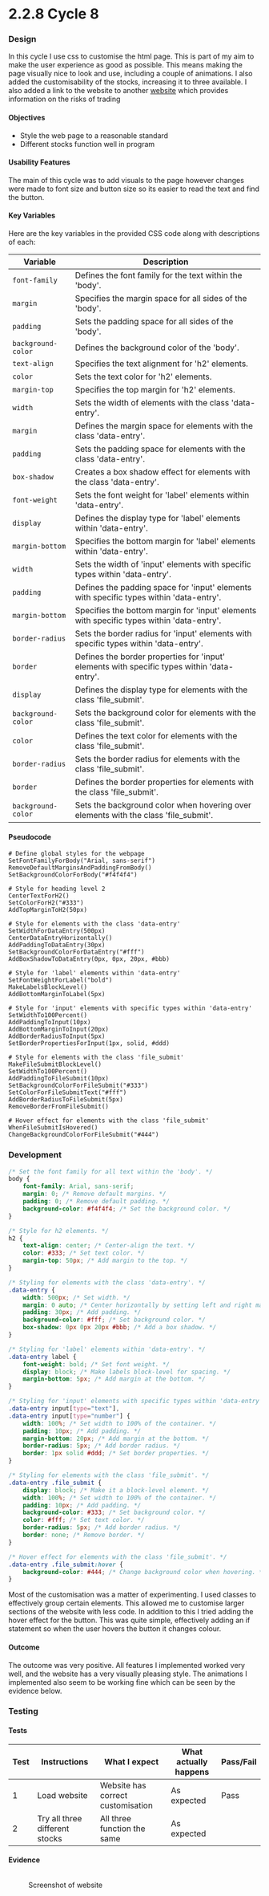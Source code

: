 # 2.2.8 Cycle 8

### Design <a href="#design" id="design"></a>

In this cycle I use css to customise the html page. This is part of my aim to make the user experience as good as possible. This means making the page visually nice to look and use, including a couple of animations. I also added the customisability of the stocks, increasing it to three available. I also added a link to the website to another [website](https://www.dummies.com/article/business-careers-money/personal-finance/investing/general-investing/the-risks-of-trading-159994/) which provides information on the risks of trading

#### Objectives <a href="#objectives" id="objectives"></a>

* Style the web page to a reasonable standard
* Different stocks function well in program

#### Usability Features <a href="#usability-features" id="usability-features"></a>

The main of this cycle was to add visuals to the page however changes were made to font size and button size so its easier to read the text and find the button.

#### Key Variables <a href="#key-variables" id="key-variables"></a>

Here are the key variables in the provided CSS code along with descriptions of each:

| Variable           | Description                                                                                 |
| ------------------ | ------------------------------------------------------------------------------------------- |
| `font-family`      | Defines the font family for the text within the 'body'.                                     |
| `margin`           | Specifies the margin space for all sides of the 'body'.                                     |
| `padding`          | Sets the padding space for all sides of the 'body'.                                         |
| `background-color` | Defines the background color of the 'body'.                                                 |
| `text-align`       | Specifies the text alignment for 'h2' elements.                                             |
| `color`            | Sets the text color for 'h2' elements.                                                      |
| `margin-top`       | Specifies the top margin for 'h2' elements.                                                 |
| `width`            | Sets the width of elements with the class 'data-entry'.                                     |
| `margin`           | Defines the margin space for elements with the class 'data-entry'.                          |
| `padding`          | Sets the padding space for elements with the class 'data-entry'.                            |
| `box-shadow`       | Creates a box shadow effect for elements with the class 'data-entry'.                       |
| `font-weight`      | Sets the font weight for 'label' elements within 'data-entry'.                              |
| `display`          | Defines the display type for 'label' elements within 'data-entry'.                          |
| `margin-bottom`    | Specifies the bottom margin for 'label' elements within 'data-entry'.                       |
| `width`            | Sets the width of 'input' elements with specific types within 'data-entry'.                 |
| `padding`          | Defines the padding space for 'input' elements with specific types within 'data-entry'.     |
| `margin-bottom`    | Specifies the bottom margin for 'input' elements with specific types within 'data-entry'.   |
| `border-radius`    | Sets the border radius for 'input' elements with specific types within 'data-entry'.        |
| `border`           | Defines the border properties for 'input' elements with specific types within 'data-entry'. |
| `display`          | Defines the display type for elements with the class 'file\_submit'.                        |
| `background-color` | Sets the background color for elements with the class 'file\_submit'.                       |
| `color`            | Defines the text color for elements with the class 'file\_submit'.                          |
| `border-radius`    | Sets the border radius for elements with the class 'file\_submit'.                          |
| `border`           | Defines the border properties for elements with the class 'file\_submit'.                   |
| `background-color` | Sets the background color when hovering over elements with the class 'file\_submit'.        |

#### Pseudocode <a href="#pseudocode" id="pseudocode"></a>

```
# Define global styles for the webpage
SetFontFamilyForBody("Arial, sans-serif")
RemoveDefaultMarginsAndPaddingFromBody()
SetBackgroundColorForBody("#f4f4f4")

# Style for heading level 2
CenterTextForH2()
SetColorForH2("#333")
AddTopMarginToH2(50px)

# Style for elements with the class 'data-entry'
SetWidthForDataEntry(500px)
CenterDataEntryHorizontally()
AddPaddingToDataEntry(30px)
SetBackgroundColorForDataEntry("#fff")
AddBoxShadowToDataEntry(0px, 0px, 20px, #bbb)

# Style for 'label' elements within 'data-entry'
SetFontWeightForLabel("bold")
MakeLabelsBlockLevel()
AddBottomMarginToLabel(5px)

# Style for 'input' elements with specific types within 'data-entry'
SetWidthTo100Percent()
AddPaddingToInput(10px)
AddBottomMarginToInput(20px)
AddBorderRadiusToInput(5px)
SetBorderPropertiesForInput(1px, solid, #ddd)

# Style for elements with the class 'file_submit'
MakeFileSubmitBlockLevel()
SetWidthTo100Percent()
AddPaddingToFileSubmit(10px)
SetBackgroundColorForFileSubmit("#333")
SetColorForFileSubmitText("#fff")
AddBorderRadiusToFileSubmit(5px)
RemoveBorderFromFileSubmit()

# Hover effect for elements with the class 'file_submit'
WhenFileSubmitIsHovered()
ChangeBackgroundColorForFileSubmit("#444")

```

### Development <a href="#development" id="development"></a>

```css
/* Set the font family for all text within the 'body'. */
body {
    font-family: Arial, sans-serif;
    margin: 0; /* Remove default margins. */
    padding: 0; /* Remove default padding. */
    background-color: #f4f4f4; /* Set the background color. */
}

/* Style for h2 elements. */
h2 {
    text-align: center; /* Center-align the text. */
    color: #333; /* Set text color. */
    margin-top: 50px; /* Add margin to the top. */
}

/* Styling for elements with the class 'data-entry'. */
.data-entry {
    width: 500px; /* Set width. */
    margin: 0 auto; /* Center horizontally by setting left and right margin to 'auto'. */
    padding: 30px; /* Add padding. */
    background-color: #fff; /* Set background color. */
    box-shadow: 0px 0px 20px #bbb; /* Add a box shadow. */
}

/* Styling for 'label' elements within 'data-entry'. */
.data-entry label {
    font-weight: bold; /* Set font weight. */
    display: block; /* Make labels block-level for spacing. */
    margin-bottom: 5px; /* Add margin at the bottom. */
}

/* Styling for 'input' elements with specific types within 'data-entry'. */
.data-entry input[type="text"],
.data-entry input[type="number"] {
    width: 100%; /* Set width to 100% of the container. */
    padding: 10px; /* Add padding. */
    margin-bottom: 20px; /* Add margin at the bottom. */
    border-radius: 5px; /* Add border radius. */
    border: 1px solid #ddd; /* Set border properties. */
}

/* Styling for elements with the class 'file_submit'. */
.data-entry .file_submit {
    display: block; /* Make it a block-level element. */
    width: 100%; /* Set width to 100% of the container. */
    padding: 10px; /* Add padding. */
    background-color: #333; /* Set background color. */
    color: #fff; /* Set text color. */
    border-radius: 5px; /* Add border radius. */
    border: none; /* Remove border. */
}

/* Hover effect for elements with the class 'file_submit'. */
.data-entry .file_submit:hover {
    background-color: #444; /* Change background color when hovering. */
}

```

Most of the customisation was a matter of experimenting. I used classes to effectively group certain elements. This allowed me to customise larger sections of the website with less code. In addition to this I tried adding the hover effect for the button. This was quite simple, effectively adding an if statement so when the user hovers the button it changes colour.

#### Outcome <a href="#outcome" id="outcome"></a>

The outcome was very positive. All features I implemented worked very well, and the website has a very visually pleasing style. The animations I implemented also seem to be working fine which can be seen by the evidence below.

### Testing <a href="#testing" id="testing"></a>

#### Tests <a href="#tests" id="tests"></a>

| Test | Instructions                   | What I expect                     | What actually happens | Pass/Fail |
| ---- | ------------------------------ | --------------------------------- | --------------------- | --------- |
| 1    | Load website                   | Website has correct customisation | As expected           | Pass      |
| 2    | Try all three different stocks | All three function the same       | As expected           |           |

#### Evidence <a href="#evidence" id="evidence"></a>

<figure><img src="../.gitbook/assets/image (23).png" alt=""><figcaption><p>Screenshot of website</p></figcaption></figure>
